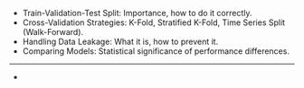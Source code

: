 - Train-Validation-Test Split: Importance, how to do it correctly.
- Cross-Validation Strategies: K-Fold, Stratified K-Fold, Time Series Split (Walk-Forward).
- Handling Data Leakage: What it is, how to prevent it.
- Comparing Models: Statistical significance of performance differences.
- --
- 
